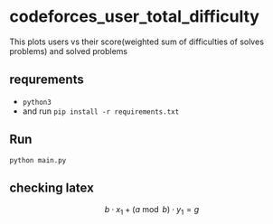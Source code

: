 # codeforces_user_total_difficulty
This plots users vs their score(weighted sum of difficulties of solves problems) and solved problems 
## requrements
* `python3`
* and run `pip install -r requirements.txt`
## Run
`python main.py`
## checking latex
$$b \cdot x_1 + (a \bmod b) \cdot y_1 = g$$
